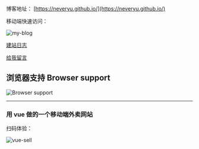 博客地址： [https://neveryu.github.io/](https://neveryu.github.io/)

移动端快速访问：

![my-blog](https://neveryu.github.io/images/view-my-blog.png)

[建站日志](https://neveryu.github.io/weblog/)

[给我留言](https://neveryu.github.io/guestbook/)

## 浏览器支持 Browser support

![Browser support](http://iissnan.com/nexus/next/browser-support.png)

--------

### 用 vue 做的一个移动端外卖网站

扫码体验：

![vue-sell](https://neveryu.github.io/images/vue-sell-2.png)
